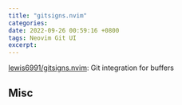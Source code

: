 ```yaml
---
title: "gitsigns.nvim"
categories: 
date: 2022-09-26 00:59:16 +0800
tags: Neovim Git UI
excerpt: 
---
```



[lewis6991/gitsigns.nvim](https://github.com/lewis6991/gitsigns.nvim): Git integration for buffers









## Misc



